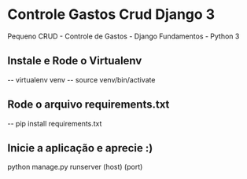 # Controle Gastos Crud Django 3
Pequeno CRUD - Controle de Gastos - Django Fundamentos - Python 3

## Instale e Rode o Virtualenv
-- virtualenv venv
-- source venv/bin/activate

## Rode o arquivo requirements.txt
-- pip install requirements.txt

## Inicie a aplicação e aprecie :)
python manage.py runserver (host) (port)
